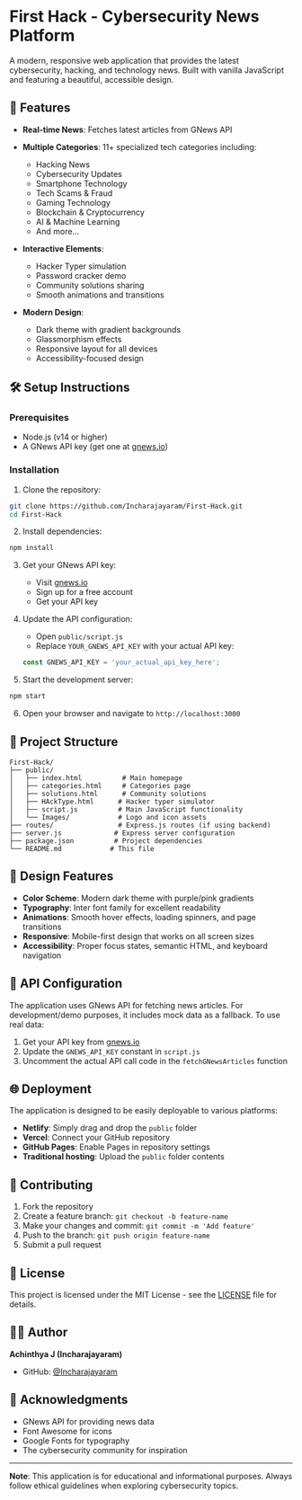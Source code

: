 # First Hack - Cybersecurity News Platform

A modern, responsive web application that provides the latest cybersecurity, hacking, and technology news. Built with vanilla JavaScript and featuring a beautiful, accessible design.

## 🚀 Features

- **Real-time News**: Fetches latest articles from GNews API
- **Multiple Categories**: 11+ specialized tech categories including:
  - Hacking News
  - Cybersecurity Updates
  - Smartphone Technology
  - Tech Scams & Fraud
  - Gaming Technology
  - Blockchain & Cryptocurrency
  - AI & Machine Learning
  - And more...

- **Interactive Elements**:
  - Hacker Typer simulation
  - Password cracker demo
  - Community solutions sharing
  - Smooth animations and transitions

- **Modern Design**:
  - Dark theme with gradient backgrounds
  - Glassmorphism effects
  - Responsive layout for all devices
  - Accessibility-focused design

## 🛠️ Setup Instructions

### Prerequisites
- Node.js (v14 or higher)
- A GNews API key (get one at [gnews.io](https://gnews.io/))

### Installation

1. Clone the repository:
```bash
git clone https://github.com/Incharajayaram/First-Hack.git
cd First-Hack
```

2. Install dependencies:
```bash
npm install
```

3. Get your GNews API key:
   - Visit [gnews.io](https://gnews.io/)
   - Sign up for a free account
   - Get your API key

4. Update the API configuration:
   - Open `public/script.js`
   - Replace `YOUR_GNEWS_API_KEY` with your actual API key:
   ```javascript
   const GNEWS_API_KEY = 'your_actual_api_key_here';
   ```

5. Start the development server:
```bash
npm start
```

6. Open your browser and navigate to `http://localhost:3000`

## 📁 Project Structure

```
First-Hack/
├── public/
│   ├── index.html          # Main homepage
│   ├── categories.html     # Categories page
│   ├── solutions.html      # Community solutions
│   ├── HAckType.html      # Hacker typer simulator
│   ├── script.js          # Main JavaScript functionality
│   └── Images/            # Logo and icon assets
├── routes/                # Express.js routes (if using backend)
├── server.js             # Express server configuration
├── package.json          # Project dependencies
└── README.md            # This file
```

## 🎨 Design Features

- **Color Scheme**: Modern dark theme with purple/pink gradients
- **Typography**: Inter font family for excellent readability
- **Animations**: Smooth hover effects, loading spinners, and page transitions
- **Responsive**: Mobile-first design that works on all screen sizes
- **Accessibility**: Proper focus states, semantic HTML, and keyboard navigation

## 🔧 API Configuration

The application uses GNews API for fetching news articles. For development/demo purposes, it includes mock data as a fallback. To use real data:

1. Get your API key from [gnews.io](https://gnews.io/)
2. Update the `GNEWS_API_KEY` constant in `script.js`
3. Uncomment the actual API call code in the `fetchGNewsArticles` function

## 🌐 Deployment

The application is designed to be easily deployable to various platforms:

- **Netlify**: Simply drag and drop the `public` folder
- **Vercel**: Connect your GitHub repository
- **GitHub Pages**: Enable Pages in repository settings
- **Traditional hosting**: Upload the `public` folder contents

## 🤝 Contributing

1. Fork the repository
2. Create a feature branch: `git checkout -b feature-name`
3. Make your changes and commit: `git commit -m 'Add feature'`
4. Push to the branch: `git push origin feature-name`
5. Submit a pull request

## 📝 License

This project is licensed under the MIT License - see the [LICENSE](LICENSE) file for details.

## 👨‍💻 Author

**Achinthya J (Incharajayaram)**
- GitHub: [@Incharajayaram](https://github.com/Incharajayaram)

## 🙏 Acknowledgments

- GNews API for providing news data
- Font Awesome for icons
- Google Fonts for typography
- The cybersecurity community for inspiration

---

**Note**: This application is for educational and informational purposes. Always follow ethical guidelines when exploring cybersecurity topics.